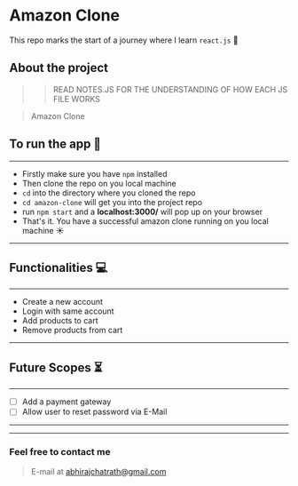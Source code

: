 # **Amazon Clone**

This repo marks the start of a journey where I learn `react.js` 🎯

## **About the project**

>> READ NOTES.JS FOR THE UNDERSTANDING OF HOW EACH JS FILE WORKS

> Amazon Clone
## To run the app 💨
---
* Firstly make sure you have `npm` installed
* Then clone the repo on you local machine
* `cd` into the directory where you cloned the repo
* `cd amazon-clone` will get you into the project repo
* run `npm start` and a **localhost:3000/** will pop up on your browser
* That's it. You have a successful amazon clone running on you local machine ☀️

---
## Functionalities 💻
---
* Create a new account 
* Login with same account
* Add products to cart
* Remove products from cart
---
## Future Scopes ⏳
---
- [ ] Add a payment gateway
- [ ] Allow user to reset password via E-Mail

***
---

### **Feel free to contact me**

>E-mail at abhirajchatrath@gmail.com
